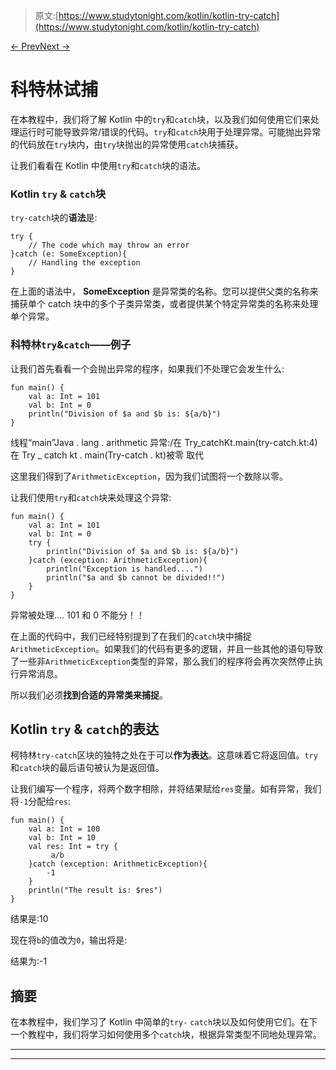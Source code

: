> 原文:[https://www.studytonight.com/kotlin/kotlin-try-catch](https://www.studytonight.com/kotlin/kotlin-try-catch)

[← Prev](/kotlin/kotlin-exception-handling "Kotlin Exception Handling")[Next →](/kotlin/kotlin-multiple-catch-blocks "Kotlin Multiple Catch")

# 科特林试捕

在本教程中，我们将了解 Kotlin 中的`try`和`catch`块，以及我们如何使用它们来处理运行时可能导致异常/错误的代码。`try`和`catch`块用于处理异常。可能抛出异常的代码放在`try`块内，由`try`块抛出的异常使用`catch`块捕获。

让我们看看在 Kotlin 中使用`try`和`catch`块的语法。

### Kotlin `try` & `catch`块

`try-catch`块的**语法**是:

```
try {
    // The code which may throw an error
}catch (e: SomeException){
    // Handling the exception 
}
```

在上面的语法中， **SomeException** 是异常类的名称。您可以提供父类的名称来捕获单个 catch 块中的多个子类异常类，或者提供某个特定异常类的名称来处理单个异常。

### 科特林`try`&`catch`——例子

让我们首先看看一个会抛出异常的程序，如果我们不处理它会发生什么:

```
fun main() {
    val a: Int = 101
    val b: Int = 0
    println("Division of $a and $b is: ${a/b}")
}
```

线程“main”Java . lang . arithmetic 异常:/在 Try_catchKt.main(try-catch.kt:4)
在 Try _ catch kt . main(Try-catch . kt)被零
取代

这里我们得到了`ArithmeticException`，因为我们试图将一个数除以零。

让我们使用`try`和`catch`块来处理这个异常:

```
fun main() {
    val a: Int = 101
    val b: Int = 0
    try {
        println("Division of $a and $b is: ${a/b}")
    }catch (exception: ArithmeticException){
        println("Exception is handled....")
        println("$a and $b cannot be divided!!")
    }
}
```

异常被处理....
101 和 0 不能分！！

在上面的代码中，我们已经特别提到了在我们的`catch`块中捕捉`ArithmeticException`。如果我们的代码有更多的逻辑，并且一些其他的语句导致了一些非`ArithmeticException`类型的异常，那么我们的程序将会再次突然停止执行异常消息。

所以我们必须**找到合适的异常类来捕捉**。

## Kotlin `try` & `catch`的表达

柯特林`try-catch`区块的独特之处在于可以**作为表达**。这意味着它将返回值。`try`和`catch`块的最后语句被认为是返回值。

让我们编写一个程序，将两个数字相除，并将结果赋给`res`变量。如有异常，我们将`-1`分配给`res`:

```
fun main() {
    val a: Int = 100
    val b: Int = 10
    val res: Int = try {
         a/b
    }catch (exception: ArithmeticException){
        -1
    }
    println("The result is: $res")
}
```

结果是:10

现在将`b`的值改为`0`，输出将是:

结果为:-1

## 摘要

在本教程中，我们学习了 Kotlin 中简单的`try-` `catch`块以及如何使用它们。在下一个教程中，我们将学习如何使用多个`catch`块，根据异常类型不同地处理异常。

* * *

* * *